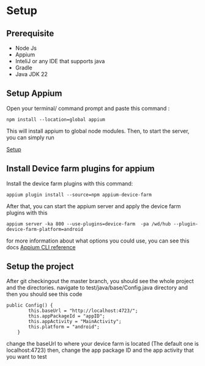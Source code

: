 # Setup

## Prerequisite
- Node Js
- Appium
- InteliJ or any IDE that supports java
- Gradle
- Java JDK 22

## Setup Appium
Open your terminal/ command prompt and paste this command :
```
npm install --location=global appium
```
This will install appium to global node modules. Then, to start the server, you can simply run

[Setup](hthttps://appium.io/docs/en/2.0/quickstart/install/tp:// "Setup")

## Install Device farm plugins for appium
Install the device farm plugins with this command:
```
appium plugin install --source=npm appium-device-farm
```
After that, you can start the appium server and apply the device farm plugins with this
```
appium server -ka 800 --use-plugins=device-farm  -pa /wd/hub --plugin-device-farm-platform=android
```

for more information about what options you could use, you can see this docs [Appium CLI reference](https://appium.io/docs/en/2.3/cli/args/ "Appium CLI reference")

## Setup the project
After git checkingout the master branch, you should see the whole project and the directories.
navigate to  test/java/base/Config.java directory and then you should see this code
```
public Config() {
        this.baseUrl = "http://localhost:4723/";
        this.appPackageId = "appID";
        this.appActivity = "MainActivity";
        this.platform = "android";
    }
```

change the baseUrl to where your device farm is located (The default one is localhost:4723)
then, change the app package ID and the app activity that you want to test
